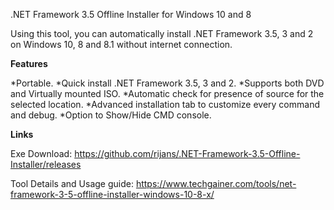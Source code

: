 .NET Framework 3.5 Offline Installer for Windows 10 and 8

Using this tool, you can automatically install .NET Framework 3.5, 3 and 2 on Windows 10, 8 and 8.1 without internet connection.

**Features**

*Portable.
*Quick install .NET Framework 3.5, 3 and 2.
*Supports both DVD and Virtually mounted ISO.
*Automatic check for presence of source for the selected location.
*Advanced installation tab to customize every command and debug.
*Option to Show/Hide CMD console.

**Links**

Exe Download: https://github.com/rijans/.NET-Framework-3.5-Offline-Installer/releases

Tool Details and Usage guide: https://www.techgainer.com/tools/net-framework-3-5-offline-installer-windows-10-8-x/
